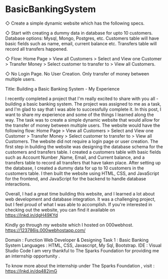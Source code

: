 # BasicBankingSystem
◇ Create a simple dynamic website which has the following specs.

◇ Start with creating a dummy data in database for upto 10 customers. Database options: Mysql, Mongo, Postgres, etc. Customers table will have basic fields such as name, email, current balance etc. Transfers table will record all transfers happened.

◇ Flow: Home Page > View all Customers > Select and View one Customer > Transfer Money > Select customer to transfer to > View all Customers.

◇ No Login Page. No User Creation. Only transfer of money between multiple users.

Title: Building a Basic Banking System - My Experience

I recently completed a project that I'm really excited to share with you all - building a basic banking system. The project was assigned to me as a task, and I'm glad to say that I was able to successfully complete it. In this post, I want to share my experience and some of the things I learned along the way.
The task was to create a simple dynamic website that would allow for the transfer of money between multiple users. The website would have the following flow: Home Page > View all Customers > Select and View one Customer > Transfer Money > Select customer to transfer to > View all Customers. The website did not require a login page or user creation.
The first step in building the website was designing the database schema for the customers and transfers table. I created a customers table with basic fields such as Account Number ,Name, Email, and Current balance, and a transfers table to record all transfers that have taken place.
After setting up the database, I created a dummy data for up to 10 customers in the customers table. I then built the website using HTML, CSS, and JavaScript for the frontend, and JavaScript for the backend to handle database interactions.

Overall, I had a great time building this website, and I learned a lot about web development and database integration. It was a challenging project, but I feel proud of what I was able to accomplish. If you're interested in checking out the website, you can find it available on https://lnkd.in/dgH49KYd

Kindly go through my website which I hosted on 000webhost.
https://123786is.000webhostapp.com/

Domain : Function Web Developer & Designing
Task 1 : Basic Banking System
Languages : HTML, CSS, Javascript, My Sql, Bootstrap.
IDE : Visual Studio Code
I am very thankful to The Sparks Foundation for providing me an internship opportunity .

To know more about the internship under The Sparks Foundation ,
visit : https://lnkd.in/dq482jmG
